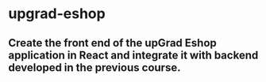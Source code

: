 # upgrad-eshop


## Create the front end of the upGrad Eshop application in React and integrate it with backend developed in the previous course.
